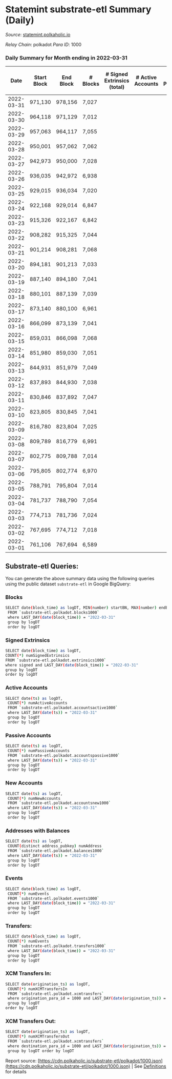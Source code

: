 # Statemint substrate-etl Summary (Daily)

_Source_: [statemint.polkaholic.io](https://statemint.polkaholic.io)

*Relay Chain*: polkadot
*Para ID*: 1000



### Daily Summary for Month ending in 2022-03-31


| Date | Start Block | End Block | # Blocks | # Signed Extrinsics (total) | # Active Accounts | # Passive | # New | # Addresses with Balances | # Events | # Transfers | # XCM Transfers In | # XCM Transfers Out | Issues | 
| ---- | ----------- | --------- | -------- | --------------------------- | ----------------- | --------- | ----- | ------------------------- | -------- | ----------- | ------------------ | ------------------- | ------ |
| 2022-03-31 | 971,130 | 978,156 | 7,027 |  |  |  |  |  | 14,058 |   |   |   |  |
| 2022-03-30 | 964,118 | 971,129 | 7,012 |  |  |  |  |  | 14,028 |   |   |   |  |
| 2022-03-29 | 957,063 | 964,117 | 7,055 |  |  |  |  |  | 14,114 |   |   |   |  |
| 2022-03-28 | 950,001 | 957,062 | 7,062 |  |  |  |  |  | 14,128 |   |   |   |  |
| 2022-03-27 | 942,973 | 950,000 | 7,028 |  |  |  |  |  | 14,060 |   |   |   |  |
| 2022-03-26 | 936,035 | 942,972 | 6,938 |  |  |  |  |  | 13,879 |   |   |   |  |
| 2022-03-25 | 929,015 | 936,034 | 7,020 |  |  |  |  |  | 14,044 |   |   |   |  |
| 2022-03-24 | 922,168 | 929,014 | 6,847 |  |  |  |  |  | 13,698 |   |   |   |  |
| 2022-03-23 | 915,326 | 922,167 | 6,842 |  |  |  |  |  | 13,688 |   |   |   |  |
| 2022-03-22 | 908,282 | 915,325 | 7,044 |  |  |  |  |  | 14,092 |   |   |   |  |
| 2022-03-21 | 901,214 | 908,281 | 7,068 |  |  |  |  |  | 14,140 |   |   |   |  |
| 2022-03-20 | 894,181 | 901,213 | 7,033 |  |  |  |  |  | 14,070 |   |   |   |  |
| 2022-03-19 | 887,140 | 894,180 | 7,041 |  |  |  |  |  | 14,086 |   |   |   |  |
| 2022-03-18 | 880,101 | 887,139 | 7,039 |  |  |  |  |  | 14,082 |   |   |   |  |
| 2022-03-17 | 873,140 | 880,100 | 6,961 |  |  |  |  |  | 13,925 |   |   |   |  |
| 2022-03-16 | 866,099 | 873,139 | 7,041 |  |  |  |  |  | 14,086 |   |   |   |  |
| 2022-03-15 | 859,031 | 866,098 | 7,068 |  |  |  |  |  | 14,140 |   |   |   |  |
| 2022-03-14 | 851,980 | 859,030 | 7,051 |  |  |  |  |  | 14,106 |   |   |   |  |
| 2022-03-13 | 844,931 | 851,979 | 7,049 |  |  |  |  |  | 14,102 |   |   |   |  |
| 2022-03-12 | 837,893 | 844,930 | 7,038 |  |  |  |  |  | 14,080 |   |   |   |  |
| 2022-03-11 | 830,846 | 837,892 | 7,047 |  |  |  |  |  | 14,098 |   |   |   |  |
| 2022-03-10 | 823,805 | 830,845 | 7,041 |  |  |  |  |  | 14,086 |   |   |   |  |
| 2022-03-09 | 816,780 | 823,804 | 7,025 |  |  |  |  |  | 14,054 |   |   |   |  |
| 2022-03-08 | 809,789 | 816,779 | 6,991 |  |  |  |  |  | 13,986 |   |   |   |  |
| 2022-03-07 | 802,775 | 809,788 | 7,014 |  |  |  |  |  | 14,032 |   |   |   |  |
| 2022-03-06 | 795,805 | 802,774 | 6,970 |  |  |  |  |  | 13,943 |   |   |   |  |
| 2022-03-05 | 788,791 | 795,804 | 7,014 |  |  |  |  |  | 14,032 |   |   |   |  |
| 2022-03-04 | 781,737 | 788,790 | 7,054 |  |  |  |  |  | 14,119 |   |   |   |  |
| 2022-03-03 | 774,713 | 781,736 | 7,024 |  |  |  |  |  | 14,052 |   |   |   |  |
| 2022-03-02 | 767,695 | 774,712 | 7,018 |  |  |  |  |  | 14,040 |   |   |   |  |
| 2022-03-01 | 761,106 | 767,694 | 6,589 |  |  |  |  |  | 13,182 |   |   |   |  |

## Substrate-etl Queries:
You can generate the above summary data using the following queries using the public dataset `substrate-etl` in Google BigQuery:

### Blocks
```bash
SELECT date(block_time) as logDT, MIN(number) startBN, MAX(number) endBN, COUNT(*) numBlocks 
 FROM `substrate-etl.polkadot.blocks1000`  
 where LAST_DAY(date(block_time)) = "2022-03-31" 
 group by logDT 
 order by logDT
```

### Signed Extrinsics
```bash
SELECT date(block_time) as logDT, 
COUNT(*) numSignedExtrinsics 
FROM `substrate-etl.polkadot.extrinsics1000`  
where signed and LAST_DAY(date(block_time)) = "2022-03-31" 
group by logDT 
order by logDT
```

### Active Accounts
```bash
SELECT date(ts) as logDT, 
 COUNT(*) numActiveAccounts 
 FROM `substrate-etl.polkadot.accountsactive1000` 
 where LAST_DAY(date(ts)) = "2022-03-31" 
 group by logDT 
 order by logDT
```

### Passive Accounts
```bash
SELECT date(ts) as logDT, 
 COUNT(*) numPassiveAccounts 
 FROM `substrate-etl.polkadot.accountspassive1000` 
 where LAST_DAY(date(ts)) = "2022-03-31" 
 group by logDT 
 order by logDT
```

### New Accounts
```bash
SELECT date(ts) as logDT, 
 COUNT(*) numNewAccounts 
 FROM `substrate-etl.polkadot.accountsnew1000` 
 where LAST_DAY(date(ts)) = "2022-03-31" 
 group by logDT
 order by logDT
```

### Addresses with Balances
```bash
SELECT date(ts) as logDT,
 COUNT(distinct address_pubkey) numAddress 
 FROM `substrate-etl.polkadot.balances1000` 
 where LAST_DAY(date(ts)) = "2022-03-31" 
 group by logDT 
 order by logDT
```

### Events
```bash
SELECT date(block_time) as logDT, 
 COUNT(*) numEvents 
 FROM `substrate-etl.polkadot.events1000` 
 where LAST_DAY(date(block_time)) = "2022-03-31" 
 group by logDT 
 order by logDT
```

### Transfers:
```bash
SELECT date(block_time) as logDT, 
 COUNT(*) numEvents 
 FROM `substrate-etl.polkadot.transfers1000` 
 where LAST_DAY(date(block_time)) = "2022-03-31" 
 group by logDT 
 order by logDT
```

### XCM Transfers In:
```bash
SELECT date(origination_ts) as logDT, 
 COUNT(*) numXCMTransfersIn 
 FROM `substrate-etl.polkadot.xcmtransfers` 
 where origination_para_id = 1000 and LAST_DAY(date(origination_ts)) = "2022-03-31" 
 group by logDT 
order by logDT
```

### XCM Transfers Out:
```bash
SELECT date(origination_ts) as logDT, 
 COUNT(*) numXCMTransfersOut 
 FROM `substrate-etl.polkadot.xcmtransfers` 
 where destination_para_id = 1000 and LAST_DAY(date(origination_ts)) = "2022-03-31" 
 group by logDT order by logDT
```


Report source: [https://cdn.polkaholic.io/substrate-etl/polkadot/1000.json](https://cdn.polkaholic.io/substrate-etl/polkadot/1000.json) | See [Definitions](/DEFINITIONS.md) for details
